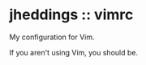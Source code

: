 jheddings :: vimrc
==================

My configuration for Vim.

If you aren't using Vim, you should be.

